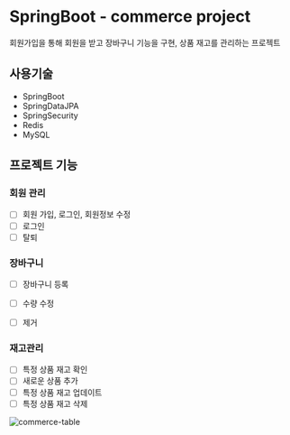 # SpringBoot - commerce project
회원가입을 통해 회원을 받고 장바구니 기능을 구현, 상품 재고를 관리하는 프로젝트

## 사용기술
- SpringBoot
- SpringDataJPA
- SpringSecurity
- Redis
- MySQL

## 프로젝트 기능
### 회원 관리
- [ ] 회원 가입, 로그인, 회원정보 수정
- [ ] 로그인
- [ ] 탈퇴

### 장바구니
- [ ] 장바구니 등록
- [ ] 수량 수정
- [ ] 제거
  

### 재고관리
- [ ] 특정 상품 재고 확인
- [ ] 새로운 상품 추가
- [ ] 특정 상품 재고 업데이트
- [ ] 특정 상품 재고 삭제

![commerce-table](https://github.com/joony9393/commerce-projcet/assets/86875215/62bfad46-8dc2-44d6-870a-e44d9a2c4976)

